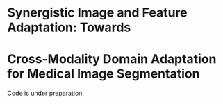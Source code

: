 # Synergistic Image and Feature Adaptation: Towards 
# Cross-Modality Domain Adaptation for Medical Image Segmentation

Code is under preparation.
